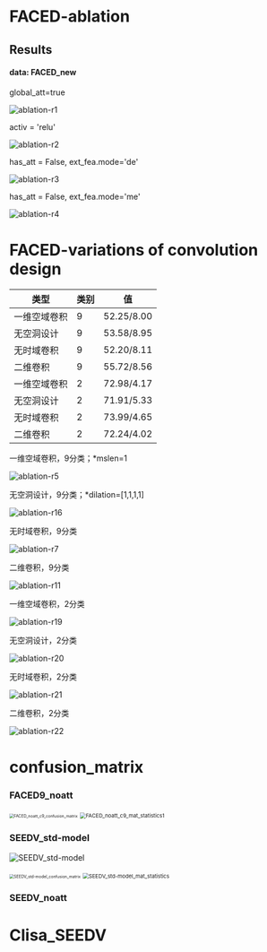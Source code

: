 # FACED-ablation

## Results

#### data: FACED_new

global_att=true

![ablation-r1](ablation-r1.png)



activ = 'relu'

![ablation-r2](ablation-r2.png)




has_att = False, ext_fea.mode='de'

![ablation-r3](ablation-r3.png)



has_att = False, ext_fea.mode='me'

![ablation-r4](ablation-r4.png)



# FACED-variations of convolution design

| 类型         | 类别 | 值         |
| ------------ | ---- | ---------- |
| 一维空域卷积 | 9    | 52.25/8.00 |
| 无空洞设计   | 9    | 53.58/8.95 |
| 无时域卷积   | 9    | 52.20/8.11 |
| 二维卷积     | 9    | 55.72/8.56 |
| 一维空域卷积 | 2    | 72.98/4.17 |
| 无空洞设计   | 2    | 71.91/5.33 |
| 无时域卷积   | 2    | 73.99/4.65 |
| 二维卷积     | 2    | 72.24/4.02 |



一维空域卷积，9分类；*mslen=1

![ablation-r5](ablation-r5.png)



无空洞设计，9分类；*dilation=[1,1,1,1]

![ablation-r16](ablation-r16.png)



无时域卷积，9分类

![ablation-r7](ablation-r7.png)



二维卷积，9分类

![ablation-r11](ablation-r11.png)



一维空域卷积，2分类

![ablation-r19](ablation-r19.png)



无空洞设计，2分类

![ablation-r20](ablation-r20.png)



无时域卷积，2分类

![ablation-r21](ablation-r21.png)



二维卷积，2分类

![ablation-r22](ablation-r22.png)



# confusion_matrix

### FACED9_noatt

<img src="FACED_noatt_c9_confusion_matrix.png" alt="FACED_noatt_c9_confusion_matrix" style="zoom: 50%;" /> 

<img src="FACED_noatt_c9_mat_statistics1.png" alt="FACED_noatt_c9_mat_statistics1" style="zoom:67%;" /> 



### SEEDV_std-model

![SEEDV_std-model](SEEDV_std-model.png)

<img src="SEEDV_std-model_confusion_matrix.png" alt="SEEDV_std-model_confusion_matrix" style="zoom: 50%;" /> 

<img src="SEEDV_std-model_mat_statistics.png" alt="SEEDV_std-model_mat_statistics" style="zoom:67%;" /> 



### SEEDV_noatt



# Clisa_SEEDV








